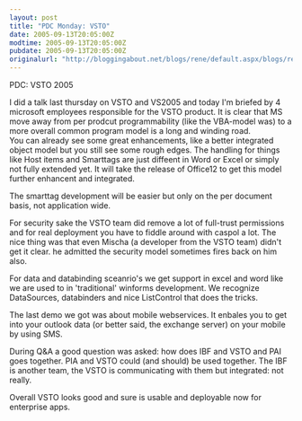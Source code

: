 ```yaml
---
layout: post
title: "PDC Monday: VSTO"
date: 2005-09-13T20:05:00Z
modtime: 2005-09-13T20:05:00Z
pubdate: 2005-09-13T20:05:00Z
originalurl: "http://bloggingabout.net/blogs/rene/default.aspx/blogs/rene/archive/2005/09/13/9350.aspx"
---
```



<p>PDC: VSTO 2005</p><p>I did a talk last thursday on VSTO and VS2005 and today I'm briefed by 4 microsoft employees responsible for the VSTO product. It is clear that MS move away from per prodcut programmability (like the VBA-model was) to a more overall common program model is a long and winding road.
<br />
You can already see some great enhancements, like a better integrated object model but you still see some rough edges. The handling for things like Host items and Smarttags are just diffeent in Word or Excel or simply not fully extended yet. It will take the release of Office12 to get this model further enhancent and integrated.</p><p>The smarttag development will be easier but only on the per document basis, not application wide.</p><p>For security sake the VSTO team did remove a lot of full-trust permissions and for real deployment you have to fiddle around with caspol a lot. The nice thing was that even Mischa (a developer from the VSTO team) didn't get it clear. he admitted the security model sometimes fires back on him also.</p><p>For data and databinding sceanrio's we get support in excel and word like we are used to in 'traditional' winforms development. We recognize DataSources, databinders and nice ListControl that does the tricks.</p><p>The last demo we got was about mobile webservices. It enbales you to get into your outlook data (or better said, the exchange server) on your mobile by using SMS.</p><p>During Q&amp;A a good question was asked: how does IBF and VSTO and PAI goes together. PIA and VSTO could (and should) be used together. The IBF is another team, the VSTO is communicating with them but integrated: not really.</p><p>Overall VSTO looks good and sure is usable and deployable now for enterprise apps.
<br /></p>
